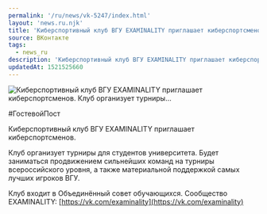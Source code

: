 ```yaml
---
permalink: '/ru/news/vk-5247/index.html'
layout: 'news.ru.njk'
title: 'Киберспортивный клуб ВГУ EXAMINALITY приглашает киберспортсменов. Клуб организует турниры'
source: ВКонтакте
tags:
  - news_ru
description: 'Киберспортивный клуб ВГУ EXAMINALITY приглашает киберспортсменов. Клуб организует турниры…'
updatedAt: 1521525660
---
```

![Киберспортивный клуб ВГУ EXAMINALITY приглашает киберспортсменов. Клуб организует турниры…](https://sun9-54.userapi.com/impf/c841133/v841133953/7f06b/FpzyvSP9JG4.jpg?size=1280x730&quality=96&sign=3b730284939c8cfb9fefbaf0dc89730d&c_uniq_tag=KeS64Ktcu93dYtkPSpFrwEruSSc5fKl6pUpY7bOG_Co&type=album)

#ГостевойПост

Киберспортивный клуб ВГУ EXAMINALITY приглашает киберспортсменов.

Клуб организует турниры для студентов университета. Будет заниматься продвижением сильнейших команд на турниры всероссийского уровня, а также материальной поддержкой самых лучших игроков ВГУ.

Клуб входит в Объединённый совет обучающихся. Сообщество EXAMINALITY: [https://vk.com/examinality](https://vk.com/examinality)
